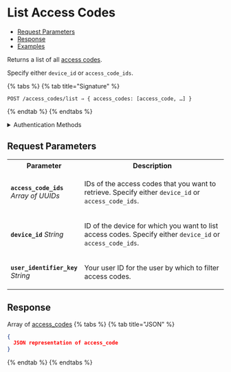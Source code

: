 # List Access Codes

- [Request Parameters](./#request-parameters)
- [Response](./#response)
- [Examples](./#examples)

Returns a list of all [access codes](https://docs.seam.co/latest/capability-guides/smart-locks/access-codes).

Specify either `device_id` or `access_code_ids`.

{% tabs %}
{% tab title="Signature" %}
```
POST /access_codes/list ⇒ { access_codes: [access_code, …] }
```
{% endtab %}
{% endtabs %}

<details>

<summary>Authentication Methods</summary>

- API key
- Client session token
- Personal access token
  <br>Must also include the `seam-workspace` header in the request.

To learn more, see [Authentication](https://docs.seam.co/latest/api/authentication).
</details>

## Request Parameters

<table>
<tr><th width="25%">Parameter</th><th>Description</th></tr>
<tr><td><strong><code>access_code_ids</code></strong> <i>Array</i> <i>of UUIDs</i></td>
<td>

IDs of the access codes that you want to retrieve. Specify either `device_id` or `access_code_ids`.
</td></tr>
<tr><td><strong><code>device_id</code></strong> <i>String</i></td>
<td>

ID of the device for which you want to list access codes. Specify either `device_id` or `access_code_ids`.
</td></tr>
<tr><td><strong><code>user_identifier_key</code></strong> <i>String</i></td>
<td>

Your user ID for the user by which to filter access codes.
</td></tr>
</table>

## Response

Array of [access\_codes](./)
{% tabs %}
{% tab title="JSON" %}
```json
{
  JSON representation of access_code
}
```
{% endtab %}
{% endtabs %}

